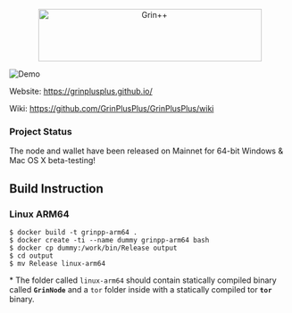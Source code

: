 <p align="center">
  <img width="400" height="94" src="https://user-images.githubusercontent.com/8020386/93075419-593ff300-f6b8-11ea-94c2-2b532d2cedbd.png" alt="Grin++">
</p>

![Demo](https://user-images.githubusercontent.com/8020386/92248412-39137580-eefb-11ea-836c-1b4dfcc5a1c1.png)

Website: https://grinplusplus.github.io/

Wiki: https://github.com/GrinPlusPlus/GrinPlusPlus/wiki

### Project Status
The node and wallet have been released on Mainnet for 64-bit Windows & Mac OS X beta-testing!

## Build Instruction

### Linux ARM64

```
$ docker build -t grinpp-arm64 .
$ docker create -ti --name dummy grinpp-arm64 bash
$ docker cp dummy:/work/bin/Release output
$ cd output
$ mv Release linux-arm64
```

\* The folder called `linux-arm64` should contain statically compiled binary called **`GrinNode`** and a `tor` folder inside with a statically compiled tor **`tor`** binary.